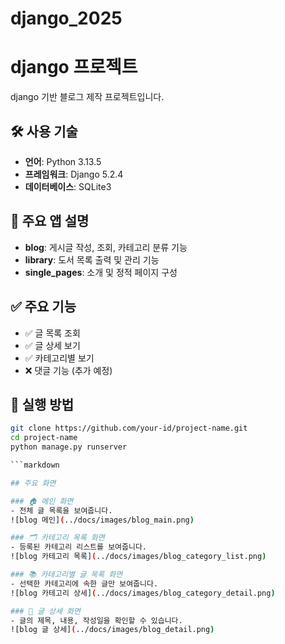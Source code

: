 # django_2025

# django 프로젝트
django 기반 블로그 제작 프로젝트입니다.
## 🛠 사용 기술

- **언어**: Python 3.13.5 
- **프레임워크**: Django 5.2.4  
- **데이터베이스**: SQLite3  

## 🧩 주요 앱 설명

- **blog**: 게시글 작성, 조회, 카테고리 분류 기능  
- **library**: 도서 목록 출력 및 관리 기능  
- **single_pages**: 소개 및 정적 페이지 구성


## ✅ 주요 기능

- ✅ 글 목록 조회
- ✅ 글 상세 보기
- ✅ 카테고리별 보기
- ❌ 댓글 기능 (추가 예정)

## 🚀 실행 방법

```bash
git clone https://github.com/your-id/project-name.git
cd project-name
python manage.py runserver

```markdown

## 주요 화면

### 🏠 메인 화면
- 전체 글 목록을 보여줍니다.
![blog 메인](../docs/images/blog_main.png)

### 🗂️ 카테고리 목록 화면
- 등록된 카테고리 리스트를 보여줍니다.
![blog 카테고리 목록](../docs/images/blog_category_list.png)

### 📚 카테고리별 글 목록 화면
- 선택한 카테고리에 속한 글만 보여줍니다.
![blog 카테고리 상세](../docs/images/blog_category_detail.png)

### 📝 글 상세 화면
- 글의 제목, 내용, 작성일을 확인할 수 있습니다.
![blog 글 상세](../docs/images/blog_detail.png)
